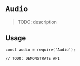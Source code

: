 # `Audio`

> TODO: description

## Usage

```
const audio = require('Audio');

// TODO: DEMONSTRATE API
```
